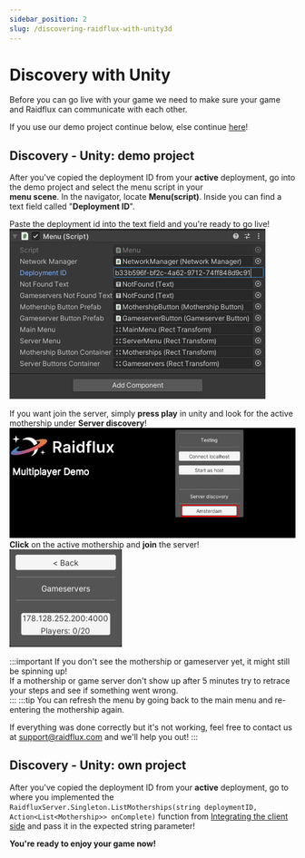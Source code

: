 ```yaml
---
sidebar_position: 2
slug: /discovering-raidflux-with-unity3d
---
```


# Discovery with Unity
Before you can go live with your game we need to make sure your game and Raidflux can communicate with each other.  

If you use our demo project continue below, else continue [here](./with-unity#discovery---unity-own-project)!


## Discovery - Unity: demo project
After you've copied the deployment ID from your **active** deployment, go into the demo project and select the menu script in your   
**menu scene**. In the navigator, locate **Menu(script)**. Inside you can find a text field called "**Deployment ID**".  

Paste the deployment id into the text field and you're ready to go live!  
![paste-id](./assets/paste-id.png)

If you want join the server, simply **press play** in unity and look for the active mothership under **Server discovery**!  
![active-region](./assets/active-mothership.png)  
**Click** on the active mothership and **join** the server!  
![server-found](./assets/server-found.png)

:::important
If you don't see the mothership or gameserver yet, it might still be spinning up!  
If a mothership or game server don't show up after 5 minutes try to retrace your steps and see if something went wrong.   
:::
:::tip
You can refresh the menu by going back to the main menu and re-entering the mothership again.  

If everything was done correctly but it's not working, feel free to contact us at support@raidflux.com and we'll help you out!
:::


## Discovery - Unity: own project
After you've copied the deployment ID from your **active** deployment, go to where you implemented the `RaidfluxServer.Singleton.ListMotherships(string deploymentID, Action<List<Mothership>> onComplete)` function from [Integrating the client side](../unity-plugin/integrate/client-side) and pass it in the expected string parameter!

**You're ready to enjoy your game now!**